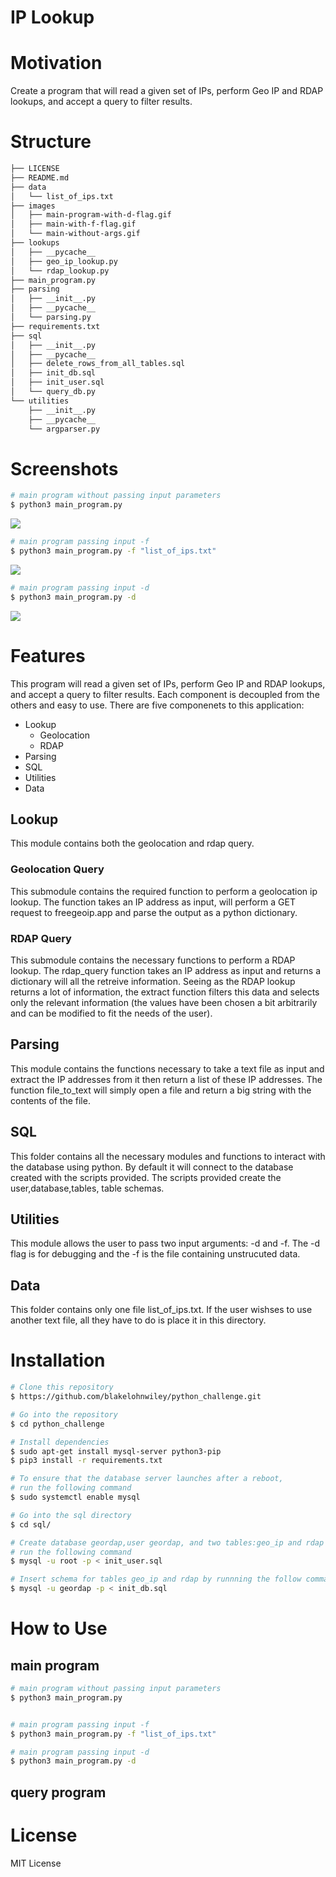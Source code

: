 # IP Lookup
# Motivation
Create a program that will read a given set of IPs, perform Geo IP and RDAP lookups, and accept a query to filter results.
# Structure
```bash
├── LICENSE
├── README.md
├── data
│   └── list_of_ips.txt
├── images
│   ├── main-program-with-d-flag.gif
│   ├── main-with-f-flag.gif
│   └── main-without-args.gif
├── lookups
│   ├── __pycache__
│   ├── geo_ip_lookup.py
│   └── rdap_lookup.py
├── main_program.py
├── parsing
│   ├── __init__.py
│   ├── __pycache__
│   └── parsing.py
├── requirements.txt
├── sql
│   ├── __init__.py
│   ├── __pycache__
│   ├── delete_rows_from_all_tables.sql
│   ├── init_db.sql
│   ├── init_user.sql
│   └── query_db.py
└── utilities
    ├── __init__.py
    ├── __pycache__
    └── argparser.py
```
# Screenshots 
```bash
# main program without passing input parameters
$ python3 main_program.py
```
![](images/main-without-args.gif)
```bash
# main program passing input -f 
$ python3 main_program.py -f "list_of_ips.txt"
```
![](images/main-with-f-flag.gif)
```bash
# main program passing input -d
$ python3 main_program.py -d
```
![](images/main-program-with-d-flag.gif)

# Features
This program will read a given set of IPs, perform Geo IP and RDAP lookups, and accept a query to filter results. Each component is decoupled from the others and easy to use. There are five componenets to this application:
- Lookup
    - Geolocation
    - RDAP
- Parsing
- SQL
- Utilities
- Data

   
## Lookup
This module contains both the geolocation and rdap query.
### Geolocation Query
This submodule contains the required function to perform a geolocation ip lookup. The function takes an IP address as input, will perform a GET request to freegeoip.app and parse the output as a python dictionary.
### RDAP Query
This submodule contains the necessary functions to perform a RDAP lookup. The rdap_query function takes an IP address as input and returns a dictionary will all the retreive information. 
Seeing as the RDAP lookup returns a lot of information, the extract function filters this data and selects only the relevant information (the values have been chosen a bit arbitrarily and can be modified to fit the needs of the user).
## Parsing
This module contains the functions necessary to take a text file as input and extract the IP addresses from it then return a list of these IP addresses. The function file_to_text will simply open a file and return a big string with the contents of the file.
## SQL
This folder contains all the necessary modules and functions to interact with the database using python. By default it will connect to the database created with the scripts provided.
The scripts provided create the user,database,tables, table schemas.
## Utilities
This module allows the user to pass two input arguments: -d and -f. The -d flag is for debugging and the -f is the file containing unstrucuted data. 
## Data
This folder contains only one file list_of_ips.txt. If the user wishses to use another text file, all they have to do is place it in this directory. 

# Installation 
```bash
# Clone this repository
$ https://github.com/blakelohnwiley/python_challenge.git

# Go into the repository
$ cd python_challenge

# Install dependencies
$ sudo apt-get install mysql-server python3-pip
$ pip3 install -r requirements.txt

# To ensure that the database server launches after a reboot, 
# run the following command
$ sudo systemctl enable mysql

# Go into the sql directory 
$ cd sql/

# Create database geordap,user geordap, and two tables:geo_ip and rdap
# run the following command
$ mysql -u root -p < init_user.sql 

# Insert schema for tables geo_ip and rdap by runnning the follow command
$ mysql -u geordap -p < init_db.sql
``` 
# How to Use
## main program 

```bash
# main program without passing input parameters
$ python3 main_program.py
```

```bash

# main program passing input -f 
$ python3 main_program.py -f "list_of_ips.txt"
```

```bash
# main program passing input -d
$ python3 main_program.py -d
```


## query program
# License
MIT License
